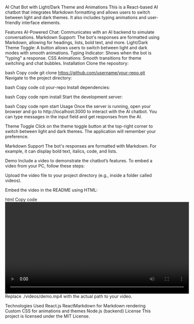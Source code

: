 AI Chat Bot with Light/Dark Theme and Animations
This is a React-based AI chatbot that integrates Markdown formatting and allows users to switch between light and dark themes. It also includes typing animations and user-friendly interface elements.

Features
AI-Powered Chat: Communicates with an AI backend to simulate conversations.
Markdown Support: The bot's responses are formatted using Markdown, allowing for headings, lists, bold text, and more.
Light/Dark Theme Toggle: A button allows users to switch between light and dark modes with smooth animations.
Typing Indicator: Shows when the bot is "typing" a response.
CSS Animations: Smooth transitions for theme switching and chat bubbles.
Installation
Clone the repository:

bash
Copy code
git clone https://github.com/username/your-repo.git
Navigate to the project directory:

bash
Copy code
cd your-repo
Install dependencies:

bash
Copy code
npm install
Start the development server:

bash
Copy code
npm start
Usage
Once the server is running, open your browser and go to http://localhost:3000 to interact with the AI chatbot. You can type messages in the input field and get responses from the AI.

Theme Toggle
Click on the theme toggle button at the top-right corner to switch between light and dark themes. The application will remember your preference.

Markdown Support
The bot's responses are formatted with Markdown. For example, it can display bold text, italics, code, and lists.

Demo
Include a video to demonstrate the chatbot’s features. To embed a video from your PC, follow these steps:

Upload the video file to your project directory (e.g., inside a folder called videos).

Embed the video in the README using HTML:

html
Copy code
<video width="600" controls>
  <source src="./videos/demo.mp4" type="video/mp4">
  Your browser does not support the video tag.
</video>
Replace ./videos/demo.mp4 with the actual path to your video.

Technologies Used
React.js
ReactMarkdown for Markdown rendering
Custom CSS for animations and themes
Node.js (backend)
License
This project is licensed under the MIT License.

